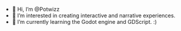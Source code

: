 - 👋 Hi, I’m @Potwizz
- 👀 I’m interested in creating interactive and narrative experiences.
- 🌱 I’m currently learning the Godot engine and GDScript. :)

<!---
Potwizz/Potwizz is a ✨ special ✨ repository because its `README.md` (this file) appears on your GitHub profile.
You can click the Preview link to take a look at your changes.
--->
